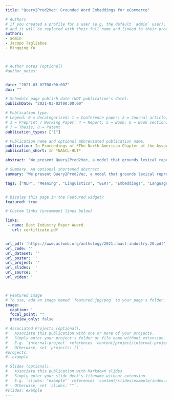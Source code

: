 ```yaml
---
title: "Query2Prod2Vec: Grounded Word Embeddings for eCommerce"

# Authors
# If you created a profile for a user (e.g. the default `admin` user), write the username (folder name) here
# and it will be replaced with their full name and linked to their profile.
authors:
- admin
- Jacopo Tagliabue
- Bingqing Yu



# Author notes (optional)
#author_notes:


date: "2021-03-02T00:00:00Z"
doi: ""

# Schedule page publish date (NOT publication's date).
publishDate: "2021-03-02T00:00:00"

# Publication type.
# Legend: 0 = Uncategorized; 1 = Conference paper; 2 = Journal article;
# 3 = Preprint / Working Paper; 4 = Report; 5 = Book; 6 = Book section;
# 7 = Thesis; 8 = Patent
publication_types: ["1"]

# Publication name and optional abbreviated publication name.
publication: In Proceedings of *The North American Chapter of the Association for Computational Linguistics*
publication_short: In *NAACL-HLT*

abstract: "We present Query2Prod2Vec, a model that grounds lexical representations for product search in product embeddings: in our model, meaning is a mapping between words and a latent space of products in a digital shop. We leverage shopping sessions to learn the underlying space and use merchandising annotations to build lexical analogies for evaluation: our experiments show that our model is more accurate than known techniques from the NLP and IR literature. Finally, we stress the importance of data efficiency for product search outside of retail giants, and highlight how Query2Prod2Vec fits with practical constraints faced by most practitioners."

# Summary. An optional shortened abstract.
summary: "We present Query2Prod2Vec, a model that grounds lexical representations for product search in product embeddings: in our model, meaning is a mapping between words and a latent space of products in a digital shop. We leverage shopping sessions to learn the underlying space and use merchandising annotations to build lexical analogies for evaluation: our experiments show that our model is more accurate than known techniques from the NLP and IR literature. Finally, we stress the importance of data efficiency for product search outside of retail giants, and highlight how Query2Prod2Vec fits with practical constraints faced by most practitioners."

tags: ["NLP", "Meaning", "Linguistics", "BERT", "Embeddings", "Language Models", "eCommerce"]


# Display this page in the Featured widget?
featured: true

# Custom links (uncomment lines below)

links:
 - name: Best Industry Paper Award
   url: certificate.pdf


url_pdf: 'https://www.aclweb.org/anthology/2021.naacl-industry.20.pdf'
url_code: ''
url_dataset: ''
url_poster: ''
url_project: ''
url_slides: ''
url_source: ''
url_video: ''



# Featured image
# To use, add an image named `featured.jpg/png` to your page's folder.
image:
  caption: ''
  focal_point: ""
  preview_only: false

# Associated Projects (optional).
#   Associate this publication with one or more of your projects.
#   Simply enter your project's folder or file name without extension.
#   E.g. `internal-project` references `content/project/internal-project/index.md`.
#   Otherwise, set `projects: []`.
#projects:
#- example

# Slides (optional).
#   Associate this publication with Markdown slides.
#   Simply enter your slide deck's filename without extension.
#   E.g. `slides: "example"` references `content/slides/example/index.md`.
#   Otherwise, set `slides: ""`.
#slides: example
---
```

